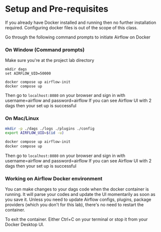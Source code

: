 # Setup and Pre-requisites

If you already have Docker installed and running then no further installation required. Configuring docker files is out of the scope of this class.

Go through the following command prompts to initiate Airflow on Docker

### On Window (Command prompts)
Make sure you're at the project lab directory

```Shell
mkdir dags
set AIRFLOW_UID=50000

docker compose up airflow-init
docker compose up
```

Then go to `localhost:8080` on your browser and sign in with username=airflow and password=airflow
If you can see Airflow UI with 2 dags then your set up is successful


### On Mac/Linux
```Bash
mkdir -p ./dags ./logs ./plugins ./config
export AIRFLOW_UID=$(id -u)

docker compose up airflow-init
docker compose up
```
Then go to `localhost:8080` on your browser and sign in with username=airflow and password=airflow
If you can see Airflow UI with 2 dags then your set up is successful


### Working on Airflow Docker environment

You can make changes to your dags code when the docker container is running. It will parse your 
codes and update the UI momentarily as soon as you save it. Unless you need to update Airflow configs, 
plugins, package providers (which you don't for this lab), there's no need to restart the container.

To exit the container. Either Ctrl+C on your terminal or stop it from your Docker Desktop UI.

